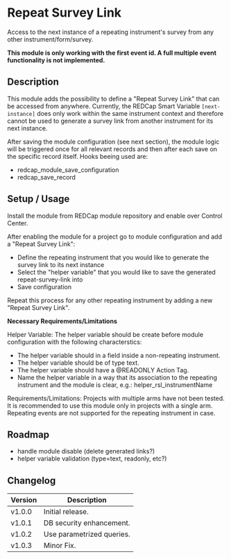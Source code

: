 # Repeat Survey Link
Access to the next instance of a repeating instrument's survey from any other instrument/form/survey.

**This module is only working with the first event id. A full multiple event functionality is not implemented.**

## Description
This module adds the possibility to define a "Repeat Survey Link" that can be accessed from anywhere. Currently, the REDCap Smart Variable `[next-instance]` does only work within the same instrument context and therefore cannot be used to generate a survey link from another instrument for its next instance.

After saving the module configuration (see next section), the module logic will be triggered once for all relevant records and then after each save on the specific record itself. 
Hooks beeing used are:
- redcap_module_save_configuration
- redcap_save_record

## Setup / Usage

Install the module from REDCap module repository and enable over Control Center.

After enabling the module for a project go to module configuration and add a "Repeat Survey Link":
- Define the repeating instrument that you would like to generate the survey link to its next instance
- Select the "helper variable" that you would like to save the generated repeat-survey-link into
- Save configuration

Repeat this process for any other repeating instrument by adding a new "Repeat Survey Link".

**Necessary Requirements/Limitations**

Helper Variable:
The helper variable should be create before module configuration with the following characterstics:
- The helper variable should in a field inside a non-repeating instrument.
- The helper variable should be of type text.
- The helper variable should have a @READONLY Action Tag.
- Name the helper variable in a way that its association to the repeating instrument and the module is clear, e.g.:
    helper_rsl_instrumentName

Requirements/Limitations:
Projects with multiple arms have not been tested. It is recommended to use this module only in projects with a single arm.
Repeating events are not supported for the repeating instrument in case.


## Roadmap
- handle module disable (delete generated links?)
- helper variable validation (type=text, readonly, etc?)

## Changelog

Version | Description
------- | --------------------
v1.0.0  | Initial release.
v1.0.1  | DB security enhancement.
v1.0.2  | Use parametrized queries.
v1.0.3  | Minor Fix.